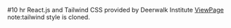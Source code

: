#10 hr React.js and Tailwind CSS provided by Deerwalk Institute
[ViewPage](https://ammarkunwar.github.io/react_10hr/)
note:tailwind style is cloned.


